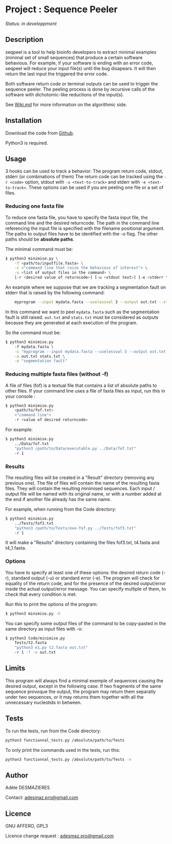 # Project : Sequence Peeler

*Status: in developpment*

## Description

seqpeel is a tool to help bioinfo developers to extract minimal examples (minimal set of small sequences) that produce a certain software behavious.
For example, if your software is ending with an error code, seqpeel will reduce your input file(s) until the bug disapears.
It will then return the last input the triggered the error code.

Both software return code or terminal outputs can be used to trigger the sequence peeler.
The peeling process is done by recursive calls of the software with dichotomic-like reductions of the input(s).

See [Wiki.md](Wiki/Wiki.md) for more information on the algorithmic side.


## Installation

Download the code from [Github](https://github.com/Adele-Desmazieres/Pasteur-Genome-Fuzzing). 

Python3 is required. 

## Usage

3 hooks can be used to track a behavior: The program return code, stdout, stderr (or combinations of them)
The return code can be tracked using the `-r <code>` option, stdout with `-u <text-to-track>` and stderr with `-e <text-to-track>`.
These options can be used if you are peeling one file or a set of files.


### Reducing one fasta file

To reduce one fasta file, you have to specify the fasta input file, the command line and the desired returncode. The path in the command line referencing the input file is specified with the filename positional argument. The paths to output files have to be identified with the -o flag. The other paths should be **absolute paths**. 

The minimal command must be:

```sh
$ python3 minimise.py \
    -f <path/to/inputfile.fasta> \
    -c <"command line that raise the behavious of interest"> \
    -o <list of output files in the command> \
    [-r <desired value of returncode>] [-u <stdout text>] [-e <stderr text>] # pick at least one
```


An example where we suppose that we are tracking a segmentation fault on stderr that is raised by the following command:
```bash
	myprogram --input mydata.fasta --uselessval 3 --output out.txt --stats stats.txt
```

In this command we want to peel `mydata.fasta` such as the segmentation fault is still raised.
`out.txt` and `stats.txt` must be considered as outputs because they are generated at each execution of the program.


So the command must be: 
```bash
$ python3 minimise.py 
    -f mydata.fasta \
    -c "myprogram --input mydata.fasta --uselessval 3 --output out.txt --stats stats.txt" \
    -o out.txt stats.txt \
    -e "segmentation fault"
```

### Reducing multiple fasta files (without -f)

A file of files (fof) is a textual file that contains a list of absolute paths to other files. 
If your command line uses a file of fasta files as input, run this in your console :

```sh
$ python3 minimise.py 
    <path/to/fof.txt> 
    <"command line"> 
    -r <value of desired returncode>
```

For example: 
```sh
$ python3 minimise.py 
    ../Data/fof.txt 
    "python3 /path/to/Data/executable.py ../Data/fof.txt" 
    -r 1
```


### Results

The resulting files will be created in a "Result" directory (removing any previous one). The file of files will contain the name of the resulting fasta files. They will contain the resulting minimised sequences. Each input / output file will be named with its original name, or with a number added at the end if another file already has the same name. 

For example, when running from the Code directory:
```sh
$ python3 minimise.py 
    ../Tests/fof3.txt 
    "python3 /path/to/Tests/exe-fof.py ../Tests/fof3.txt" 
    -r 1 
```

It will make a "Results" directory containing the files fof3.txt, t4.fasta and t4_1.fasta. 


### Options

You have to specify at least one of these options: the desired return code (-r), standard output (-u) or standard error (-e). The program will check for equality of the return code, and for the presence of the desired output/error inside the actual output/error message. You can specify multiple of them, to check that every condition is met. 

Run this to print the options of the program:
```sh
$ python3 minimise.py -h
```

You can specify some output files of the command to be copy-pasted in the same directory as input files with -o:
```sh
$ python3 Code/minimise.py
    Tests/t2.fasta 
    "python3 e1.py t2.fasta out.txt" 
    -r 1 -f -o out.txt
```


## Limits

This program will always find a minimal exemple of sequences causing the desired output, except in the following case. If two fragments of the same sequence provoque the output, the program may return them separatly under two sequences, or it may returns them together with all the unnecessary nucleotids in between. 


## Tests

To run the tests, run from the Code directory:

```sh
python3 functionnal_tests.py /absolute/path/to/Tests
```

To only print the commands used in the tests, run this:

```sh
python3 functionnal_tests.py /absolute/path/to/Tests -n
```

## Author

Adèle DESMAZIERES

Contact: adesmaz.pro@gmail.com

## Licence

GNU AFFERO, GPL3

Licence change request : adesmaz.pro@gmail.com